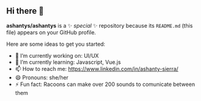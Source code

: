 ## Hi there 👋


**ashantys/ashantys** is a ✨ _special_ ✨ repository because its `README.md` (this file) appears on your GitHub profile.

Here are some ideas to get you started:

- 🔭 I’m currently working on: UI/UX
- 🌱 I’m currently learning: Javascript, Vue.js
- 📫 How to reach me: https://www.linkedin.com/in/ashanty-sierra/
- 😄 Pronouns: she/her
- ⚡ Fun fact: Racoons can make over 200 sounds to comunicate between them


